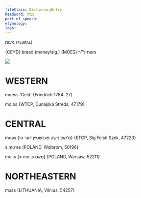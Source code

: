 ```yaml
---
fileClass: DictionaryEntry
headword: מעות
part_of_speech: 
etymology: 
tags: 
---
```

מעות
(ᴘʟᴜʀᴀʟ)

{CEYD}
bread (money/slg.) {MÓES} מעות ל״ר

![](https://ia802902.us.archive.org/9/items/Yiddish-Dialect-Maps/map%20-%20FoY3-31%20-%20moes.jpg)

WESTERN
========

moess 'Geld' {Friedrich 1784: 27}

moːəs {WTCP, Dunajská Streda, 47179}

CENTRAL
========

muəs {ס'זאָל נישט פֿערשטיין דער גוי} {ETCP, Sîg Felső Szek, 47223}

s muˑəs {POLAND, Wolbrom, 50196}

muˑɩs {=  muˑɩs מאָס} {POLAND, Warsaw, 52211}

NORTHEASTERN
==============

mɔɛs {LITHUANIA, Vilnius, 54257}